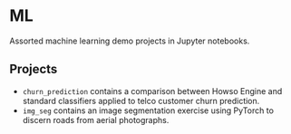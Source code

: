 # ML

Assorted machine learning demo projects in Jupyter notebooks.

## Projects
- `churn_prediction` contains a comparison between Howso Engine and standard classifiers applied to telco customer churn prediction.
- `img_seg` contains an image segmentation exercise using PyTorch to discern roads from aerial photographs.
